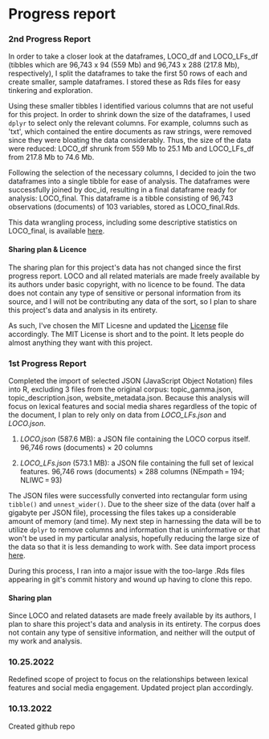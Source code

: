 # Progress report

### 2nd Progress Report 

In order to take a closer look at the dataframes, LOCO_df and LOCO_LFs_df (tibbles which are 96,743 x 94 (559 Mb) and 96,743 x 288 (217.8 Mb), respectively), I split the dataframes to take the first 50 rows of each and create smaller, sample dataframes. I stored these as Rds files for easy tinkering and exploration. 

Using these smaller tibbles I identified various columns that are not useful for this project. In order to shrink down the size of the dataframes, I used `dplyr` to select only the relevant columns. For example, columns such as 'txt', which contained the entire documents as raw strings, were removed since they were bloating the data considerably. Thus, the size of the data were reduced: LOCO_df shrunk from 559 Mb to 25.1 Mb and LOCO_LFs_df from 217.8 Mb to 74.6 Mb.

Following the selection of the necessary columns, I decided to join the two dataframes into a single tibble for ease of analysis. The dataframes were successfully joined by doc_id, resulting in a final dataframe ready for analysis: LOCO_final. This dataframe is a tibble consisting of 96,743 observations (documents) of 103 variables, stored as LOCO_final.Rds. 

This data wrangling process, including some descriptive statistics on LOCO_final, is available [here](data/data_wrangling.md).

#### Sharing plan & Licence

The sharing plan for this project's data has not changed since the first progress report. LOCO and all related materials are made freely available by its authors under basic copyright, with no licence to be found. The data does not contain any type of sensitive or personal information from its source, and I will not be contributing any data of the sort, so I plan to share this project's data and analysis in its entirety. 

As such, I've chosen the MIT Licesne and updated the [License](/LICENSE) file accordingly. The MIT License is short and to the point. It lets people do almost anything they want with this project. 

### 1st Progress Report 

Completed the import of selected JSON (JavaScript Object Notation) files into R, excluding 3 files from the original corpus: topic_gamma.json, topic_description.json, website_metadata.json. Because this analysis will focus on lexical features and social media shares regardless of the topic of the document, I plan to rely only on data from *LOCO_LFs.json* and *LOCO.json*.

1. *LOCO.json* (587.6 MB): a JSON file containing the LOCO corpus itself. 96,746 rows (documents) × 20 columns 

1. *LOCO_LFs.json* (573.1 MB): a JSON file containing the full set of lexical features. 96,746 rows (documents) × 288 columns (NEmpath = 194; NLIWC = 93)

The JSON files were successfully converted into rectangular form using `tibble()` and `unnest_wider()`. Due to the sheer size of the data (over half a gigabyte per JSON file), processing the files takes up a considerable amount of memory (and time). My next step in harnessing the data will be to utilize `dplyr` to remove columns and information that is uninformative or that won't be used in my particular analysis, hopefully reducing the large size of the data so that it is less demanding to work with. See data import process [here](data/data_import.md).  

During this process, I ran into a major issue with the too-large .Rds files appearing in git's commit history and wound up having to clone this repo.

#### Sharing plan
Since LOCO and related datasets are made freely available by its authors, I plan to share this project's data and analysis in its entirety. The corpus does not contain any type of sensitive information, and neither will the output of my work and analysis.

### 10.25.2022

Redefined scope of project to focus on the relationships between lexical features and social media engagement. 
Updated project plan accordingly. 

### 10.13.2022

Created github repo

